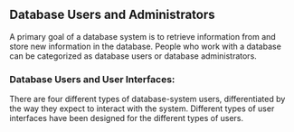 ## Database Users and Administrators
A primary goal of a database system is to retrieve information from and store new information in the database. People who work with a database can be categorized as database users or database administrators.

### Database Users and User Interfaces:
There are four different types of database-system users, differentiated by the way they expect to interact with the system. Different types of user interfaces have been designed for the different types of users.
